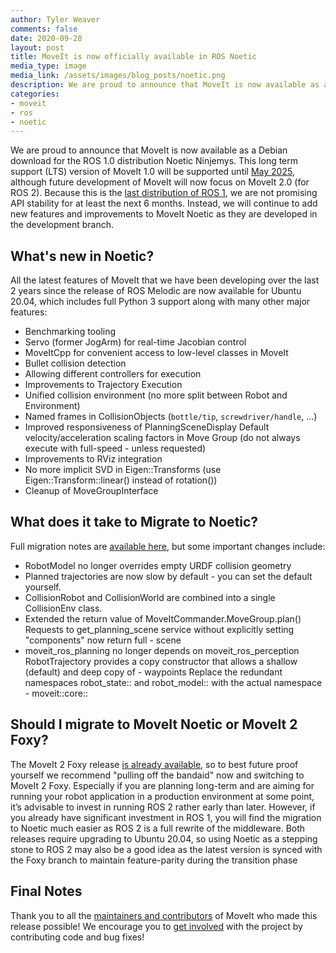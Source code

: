 ```yaml
---
author: Tyler Weaver
comments: false
date: 2020-09-28
layout: post
title: MoveIt is now officially available in ROS Noetic
media_type: image
media_link: /assets/images/blog_posts/noetic.png
description: We are proud to announce that MoveIt is now available as an official package for the latest, and last version of ROS 1.0, ROS Noetic.
categories:
- moveit
- ros
- noetic
---
```


We are proud to announce that MoveIt is now available as a Debian download for the ROS 1.0 distribution Noetic Ninjemys. This long term support (LTS) version of MoveIt 1.0 will be supported until [May 2025](http://wiki.ros.org/Distributions), although future development of MoveIt will now focus on MoveIt 2.0 (for ROS 2). Because this is the [last distribution of ROS 1](https://www.openrobotics.org/blog/2020/5/23/noetic-ninjemys-the-last-official-ros-1-release), we are not promising API stability for at least the next 6 months. Instead, we will continue to add new features and improvements to MoveIt Noetic as they are developed in the development branch.

## What's new in Noetic?

All the latest features of MoveIt that we have been developing over the last 2 years since the release of ROS Melodic are now available for Ubuntu 20.04, which includes full Python 3 support along with many other major features:

- Benchmarking tooling
- Servo (former JogArm) for real-time Jacobian control
- MoveItCpp for convenient access to low-level classes in MoveIt
- Bullet collision detection
- Allowing different controllers for execution
- Improvements to Trajectory Execution
- Unified collision environment (no more split between Robot and Environment)
- Named frames in CollisionObjects (`bottle/tip`, `screwdriver/handle`, …)
- Improved responsiveness of PlanningSceneDisplay
Default velocity/acceleration scaling factors in Move Group (do not always execute with full-speed - unless requested)
- Improvements to RViz integration
- No more implicit SVD in Eigen::Transforms (use Eigen::Transform::linear() instead of rotation())
- Cleanup of MoveGroupInterface

## What does it take to Migrate to Noetic?

Full migration notes are [available here](https://github.com/ros-planning/moveit/blob/master/MIGRATION.md), but some important changes include:

- RobotModel no longer overrides empty URDF collision geometry
- Planned trajectories are now slow by default - you can set the default yourself.
- CollisionRobot and CollisionWorld are combined into a single CollisionEnv class.
- Extended the return value of MoveItCommander.MoveGroup.plan()
Requests to get_planning_scene service without explicitly setting "components" now return full - scene
- moveit_ros_planning no longer depends on moveit_ros_perception
RobotTrajectory provides a copy constructor that allows a shallow (default) and deep copy of - waypoints
Replace the redundant namespaces robot_state:: and robot_model:: with the actual namespace - moveit::core::

## Should I migrate to MoveIt Noetic or MoveIt 2 Foxy?

The MoveIt 2 Foxy release [is already available](https://moveit.ros.org/moveit2/ros2/foxy/release/2020/09/04/moveit2-foxy-release.html), so to best future proof yourself we recommend "pulling off the bandaid" now and switching to MoveIt 2 Foxy. Especially if you are planning long-term and are aiming for running your robot application in a production environment at some point, it’s advisable to invest in running ROS 2 rather early than later. However, if you already have significant investment in ROS 1, you will find the migration to Noetic much easier as ROS 2 is a full rewrite of the middleware. Both releases require upgrading to Ubuntu 20.04, so using Noetic as a stepping stone to ROS 2 may also be a good idea as the latest version is synced with the Foxy branch to maintain feature-parity during the transition phase

## Final Notes

Thank you to all the [maintainers and contributors](https://moveit.ros.org/about/) of MoveIt who made this release possible! We encourage you to [get involved](https://moveit.ros.org/documentation/contributing/) with the project by contributing code and bug fixes!
